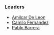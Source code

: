 ### Leaders

* [Amilcar De Leon](mailto:amilcar.deleon@owasp.org)
* [Camilo Fernandez](mailto:camilio.fernandez@owasp.org)
* [Pablo Barrera](mailto:pablo.barrera@owasp.org)
